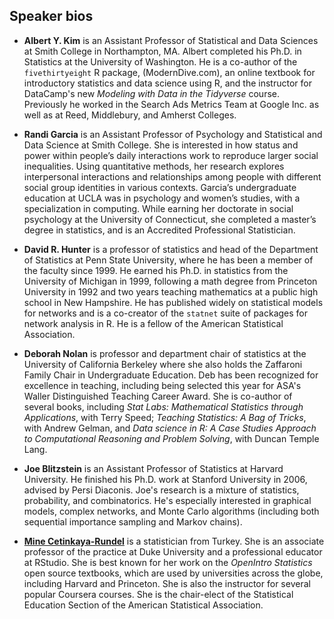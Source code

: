 ## Speaker bios

- **Albert Y. Kim** is an Assistant Professor of Statistical and Data Sciences at Smith College in Northampton, MA. Albert completed his Ph.D. in Statistics at the University of Washington. He is a co-author of the `fivethirtyeight` R package, (ModernDive.com), an online textbook for introductory statistics and data science using R, and the instructor for DataCamp's new *Modeling with Data in the Tidyverse* course. Previously he worked in the Search Ads Metrics Team at Google Inc. as well as at Reed, Middlebury, and Amherst Colleges.

- **Randi Garcia** is an Assistant Professor of Psychology and Statistical and Data Science at Smith College. She is interested in how status and power within people’s daily interactions work to reproduce larger social inequalities. Using quantitative methods, her research explores interpersonal interactions and relationships among people with different social group identities in various contexts. Garcia’s undergraduate education at UCLA was in psychology and women’s studies, with a specialization in computing. While earning her doctorate in social psychology at the University of Connecticut, she completed a master’s degree in statistics, and is an Accredited Professional Statistician.

- **David R. Hunter** is a professor of statistics and head of the Department of Statistics at Penn State University, where he has been a member of the faculty since 1999.  He earned his Ph.D. in statistics from the University of Michigan in 1999, following a math degree from Princeton University in 1992 and two years teaching mathematics at a public high school in New Hampshire. He has published widely on statistical models for networks and is a co-creator of the `statnet` suite of packages for network analysis in R. He is a fellow of the American Statistical Association.

- **Deborah Nolan** is professor and department chair of statistics at the University of California Berkeley where she also holds the Zaffaroni Family Chair in Undergraduate Education.  Deb has been recognized for excellence in teaching, including being selected this year for ASA's Waller Distinguished Teaching Career Award.  She is co-author of several books, including *Stat Labs: Mathematical Statistics  through Applications*, with Terry Speed; *Teaching Statistics: A Bag of Tricks*, with Andrew Gelman, and *Data science in R: A Case Studies Approach to Computational Reasoning and Problem Solving*, with Duncan Temple Lang. 

- **Joe Blitzstein** is an Assistant Professor of Statistics at Harvard University. He finished his Ph.D. work at Stanford University in 2006, advised by Persi Diaconis. Joe's research is a mixture of statistics, probability, and combinatorics. He's especially interested in graphical models, complex networks, and Monte Carlo algorithms (including both sequential importance sampling and Markov chains).

- [**Mine Cetinkaya-Rundel**](https://en.wikipedia.org/wiki/Mine_%C3%87etinkaya-Rundel) is a statistician from Turkey. She is an associate professor of the practice at Duke University and a professional educator at RStudio. She is best known for her work on the *OpenIntro Statistics* open source textbooks, which are used by universities across the globe, including Harvard and Princeton. She is also the instructor for several popular Coursera courses. She is the chair-elect of the Statistical Education Section of the American Statistical Association.
